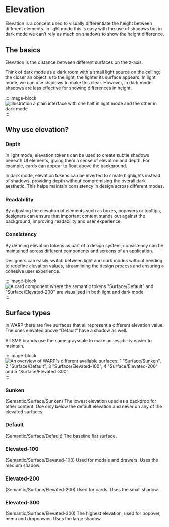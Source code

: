 # Elevation
Elevation is a concept used to visually differentiate the height between different elements. In light mode this is easy with the use of shadows but in dark mode we can’t rely as much on shadows to show the height difference. 


## The basics
Elevation is the distance between different surfaces on the z-axis.

Think of dark mode as a dark room with a small light source on the ceiling: the closer an object is to the light, the lighter its surface appears. In light mode, we can use shadows to make this clear. However, in dark mode shadows are less effective for showing differences in height.

::: image-block
![Illustration a plain interface with one half in light mode and the other in dark mode](/foundations/elevation.png)
:::

## Why use elevation?
### Depth
In light mode, elevation tokens can be used to create subtle shadows beneath UI elements, giving them a sense of elevation and depth. For example, cards can appear to float above the background.

In dark mode, elevation tokens can be inverted to create highlights instead of shadows, providing depth without compromising the overall dark aesthetic. This helps maintain consistency in design across different modes.

### Readability
By adjusting the elevation of elements such as boxes, popovers or tooltips, designers can ensure that important content stands out against the background, improving readability and user experience.

### Consistency
By defining elevation tokens as part of a design system, consistency can be maintained across different components and screens of an application.

Designers can easily switch between light and dark modes without needing to redefine elevation values, streamlining the design process and ensuring a cohesive user experience.

::: image-block
![A card component where the semantic tokens "Surface/Default" and "Surface/Elevated-200" are visualised in both light and dark mode](/foundations/why-use-elevation.png)
:::

## Surface types 
In WARP there are five surfaces that all represent a different elevation value. The ones elevated above “Default” have a shadow as well.

All SMP brands use the same grayscale to make accessibility easier to maintain.

::: image-block
![An overview of WARP's different available surfaces: 1 "Surface/Sunken", 2 "Surface/Default", 3 "Surface/Elevated-100", 4 "Surface/Elevated-200" and 5 "Surface/Elevated-300"](/foundations/surface-overview.png)
:::

### Sunken
(Semantic/Surface/Sunken)
The lowest elevation used as a backdrop for other content. Use only below the default elevation and never on any of the elevated surfaces.

### Default 
(Semantic/Surface/Default)
The baseline flat surface.

### Elevated-100
(Semantic/Surface/Elevated-100)
Used for modals and drawers. Uses the medium shadow.

### Elevated-200
(Semantic/Surface/Elevated-200)
Used for cards. Uses the small shadow.

### Elevated-300
(Semantic/Surface/Elevated-300)
The highest elevation, used for popover, menu and dropdowns. Uses the large shadow